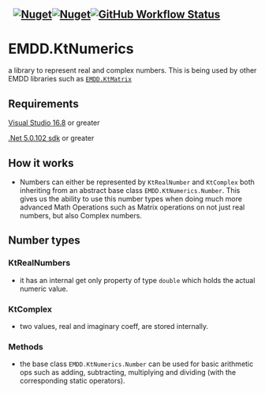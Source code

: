 &nbsp; [![Nuget](https://img.shields.io/nuget/v/EMDD.KtNumerics)](https://www.nuget.org/packages/EMDD.KtNumerics/)[![Nuget](https://img.shields.io/nuget/dt/EMDD.KtNumerics)](https://www.nuget.org/stats/packages/EMDD.KtNumerics?groupby=Version&groupby=ClientName&groupby=ClientVersion)[![GitHub Workflow Status](https://img.shields.io/github/workflow/status/marlond18/EMDD.KtNumerics/Run%20Tests)](https://github.com/marlond18/EMDD.KtNumerics/actions/workflows/runTest.yml)
&nbsp; 
----------------

# EMDD.KtNumerics
a library to represent real and complex numbers. This is being used by other EMDD libraries such as [```EMDD.KtMatrix```](https://github.com/marlond18/EMDD.KtMatrix)

## Requirements

[Visual Studio 16.8](https://visualstudio.microsoft.com/vs) or greater

[.Net 5.0.102 sdk](https://dotnet.microsoft.com/download/dotnet/5.0) or greater

## How it works
- Numbers can either be represented by ```KtRealNumber``` and ```KtComplex``` both inheriting from an abstract base class ```EMDD.KtNumerics.Number```. This gives us the ability to use this number types when doing much more advanced Math Operations such as Matrix operations on not just real numbers, but also Complex numbers.


## Number types
### KtRealNumbers
- it has an internal get only property of type `double` which holds the actual numeric value.

### KtComplex
- two values, real and imaginary coeff, are stored internally.

### Methods
- the base class ```EMDD.KtNumerics.Number``` can be used for basic arithmetic ops such as adding, subtracting, multiplying and dividing (with the corresponding static operators).